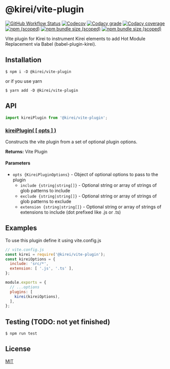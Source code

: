 @kirei/vite-plugin
==========================

[![GitHub Workflow Status](https://img.shields.io/github/workflow/status/ifaxity/kirei/E2E%20and%20Unit%20Tests?style=for-the-badge&logo=github)](https://github.com/iFaxity/kirei/actions)
[![Codecov](https://img.shields.io/codecov/c/github/ifaxity/kirei?style=for-the-badge&logo=codecov)](https://codecov.io/gh/iFaxity/kirei)
[![Codacy grade](https://img.shields.io/codacy/grade/dbdf69a34ba64733ace9d8aa204248ab?style=for-the-badge&logo=codacy)](https://app.codacy.com/manual/iFaxity/kirei/dashboard)
[![Codacy coverage](https://img.shields.io/codacy/coverage/dbdf69a34ba64733ace9d8aa204248ab?style=for-the-badge&logo=codacy)](https://app.codacy.com/manual/iFaxity/kirei/dashboard)
[![npm (scoped)](https://img.shields.io/npm/v/@kirei/vite-plugin?style=for-the-badge&logo=npm)](https://npmjs.org/package/@kirei/vite-plugin)
[![npm bundle size (scoped)](https://img.shields.io/bundlephobia/min/@kirei/vite-plugin?label=Bundle%20size&style=for-the-badge)](https://npmjs.org/package/@kirei/vite-plugin)
[![npm bundle size (scoped)](https://img.shields.io/bundlephobia/minzip/@kirei/vite-plugin?label=Bundle%20size%20%28gzip%29&style=for-the-badge)](https://npmjs.org/package/@kirei/vite-plugin)

Vite plugin for Kirei to instrument Kirei elements to add Hot Module Replacement via Babel (babel-plugin-kirei).

Installation
--------------------------
`$ npm i -D @kirei/vite-plugin`

or if you use yarn

`$ yarn add -D @kirei/vite-plugin`

API
--------------------------

```js
import kireiPlugin from '@kirei/vite-plugin';
```

### [kireiPlugin( [ opts ] )](#kirei-plugin)

Constructs the vite plugin from a set of optional plugin options.

**Returns:** Vite Plugin

#### Parameters
* `opts {KireiPluginOptions}` - Object of optional options to pass to the plugin
  * `include {string|string[]}` - Optional string or array of strings of glob patterns to include
  * `exclude {string|string[]}` - Optional string or array of strings of glob patterns to exclude
  * `extension {string|string[]}` - Optional string or array of strings of extensions to include (dot prefixed like .js or .ts)

Examples
--------------------------

To use this plugin define it using vite.config.js

```js
// vite.config.js
const kirei = require('@kirei/vite-plugin');
const kireiOptions = {
  include: 'src/*',
  extension: [ '.js', '.ts' ],
};

module.exports = {
  // ...options
  plugins: [
    kirei(kireiOptions),
  ],
};
```

Testing (TODO: not yet finished)
--------------------------

`$ npm run test`

License
--------------------------

[MIT](./LICENSE)
